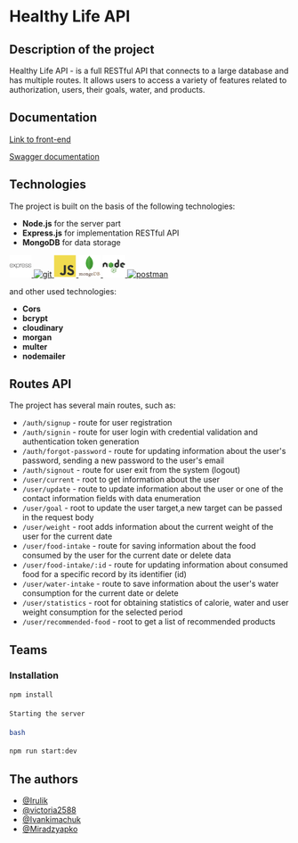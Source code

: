 # Healthy Life API

## Description of the project

Healthy Life API - is a full RESTful API that connects to a large database and has multiple routes. It allows users to access a variety of features related to authorization, users, their goals, water, and products.

## Documentation

[Link to front-end](https://va7ul.github.io/Healthy_life/)

[Swagger documentation](https://healthy-life-backend-b6ck.onrender.com/api-docs/#/)

## Technologies

The project is built on the basis of the following technologies:

- **Node.js** for the server part
- **Express.js** for implementation RESTful API
- **MongoDB** for data storage

<p align="left"> 
<a href="https://expressjs.com" target="_blank" rel="noreferrer"> 
<img src="https://raw.githubusercontent.com/devicons/devicon/master/icons/express/express-original-wordmark.svg" alt="express" width="40" height="40"/> </a> 
<a href="https://git-scm.com/" target="_blank" rel="noreferrer"> <img src="https://www.vectorlogo.zone/logos/git-scm/git-scm-icon.svg" alt="git" width="40" height="40"/> </a> 
<a href="https://developer.mozilla.org/en-US/docs/Web/JavaScript" target="_blank" rel="noreferrer"> <img src="https://raw.githubusercontent.com/devicons/devicon/master/icons/javascript/javascript-original.svg" alt="javascript" width="40" height="40"/> </a> 
<a href="https://www.mongodb.com/" target="_blank" rel="noreferrer"> <img src="https://raw.githubusercontent.com/devicons/devicon/master/icons/mongodb/mongodb-original-wordmark.svg" alt="mongodb" width="40" height="40"/> </a> 
<a href="https://nodejs.org" target="_blank" rel="noreferrer"> <img src="https://raw.githubusercontent.com/devicons/devicon/master/icons/nodejs/nodejs-original-wordmark.svg" alt="nodejs" width="40" height="40"/> </a> 
<a href="https://postman.com" target="_blank" rel="noreferrer"> <img src="https://www.vectorlogo.zone/logos/getpostman/getpostman-icon.svg" alt="postman" width="40" height="40"/> </a> </p>

and other used technologies:

- **Cors**
- **bcrypt**
- **cloudinary**
- **morgan**
- **multer**
- **nodemailer**

## Routes API

The project has several main routes, such as:

- `/auth/signup` - route for user registration
- `/auth/signin` - route for user login with credential validation and authentication token generation
- `/auth/forgot-password` - route for updating information about the user's password, sending a new password to the user's email
- `/auth/signout` - route for user exit from the system (logout)
- `/user/current` - root to get information about the user
- `/user/update` - route to update information about the user or one of the contact information fields with data enumeration
- `/user/goal` - root to update the user target,a new target can be passed in the request body
- `/user/weight` - root adds information about the current weight of the user for the current date
- `/user/food-intake` - route for saving information about the food consumed by the user for the current date or delete data
- `/user/food-intake/:id` - route for updating information about consumed food for a specific record by its identifier (id)
- `/user/water-intake` - route to save information about the user's water consumption for the current date or delete
- `/user/statistics` - root for obtaining statistics of calorie, water and user weight consumption for the selected period
- `/user/recommended-food` - root to get a list of recommended products


## Teams

### Installation

```bash
npm install

Starting the server

bash

npm run start:dev


```

## The authors

- [@Irulik ](https://github.com/Irulik)
- [@victoria2588 ](https://github.com/victoria2588)
- [@Ivankimachuk ](https://github.com/Ivankimachuk)
- [@Miradzyapko ](https://github.com/Miradzyapko)
